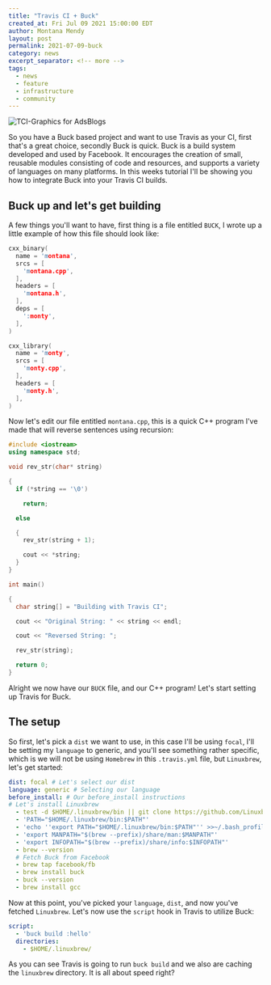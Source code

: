 ```yaml
---
title: "Travis CI + Buck"
created_at: Fri Jul 09 2021 15:00:00 EDT
author: Montana Mendy
layout: post
permalink: 2021-07-09-buck
category: news
excerpt_separator: <!-- more --> 
tags:
  - news
  - feature
  - infrastructure
  - community
---
```



![TCI-Graphics for AdsBlogs](https://user-images.githubusercontent.com/20936398/124826241-7684cd00-df29-11eb-8fcb-21db161a5087.png)


So you have a Buck based project and want to use Travis as your CI, first that's a great choice, secondly Buck is quick. Buck is a build system developed and used by Facebook. It encourages the creation of small, reusable modules consisting of code and resources, and supports a variety of languages on many platforms. In this weeks tutorial I'll be showing you how to integrate Buck into your Travis CI builds.

<!-- more --> 

## Buck up and let's get building


A few things you'll want to have, first thing is a file entitled `BUCK`, I wrote up a little example of how this file should look like:

```cpp
cxx_binary(
  name = 'montana',
  srcs = [
    'montana.cpp',
  ],
  headers = [
    'montana.h',
  ],
  deps = [
    ':monty',
  ],
)

cxx_library(
  name = 'monty',
  srcs = [
    'monty.cpp',
  ],
  headers = [
    'monty.h',
  ],
)
```

Now let's edit our file entitled `montana.cpp`, this is a quick C++ program I've made that will reverse sentences using recursion: 

```cpp
#include <iostream>
using namespace std;

void rev_str(char* string)

{
  if (*string == '\0')

    return;

  else

  {
    rev_str(string + 1);

    cout << *string;
  }
}

int main()

{
  char string[] = "Building with Travis CI";

  cout << "Original String: " << string << endl;

  cout << "Reversed String: ";

  rev_str(string);

  return 0;
}
```

Alright we now have our `BUCK` file, and our C++ program! Let's start setting up Travis for Buck. 

## The setup 

So first, let's pick a `dist` we want to use, in this case I'll be using `focal`, I'll be setting my `language` to generic, and you'll see something rather specific, which is we will not be using `Homebrew` in this `.travis.yml` file, but `Linuxbrew`, let's get started: 

```yaml
dist: focal # Let's select our dist
language: generic # Selecting our language
before_install: # Our before_install instructions 
# Let's install Linuxbrew 
  - test -d $HOME/.linuxbrew/bin || git clone https://github.com/Linuxbrew/brew.git $HOME/.linuxbrew
  - 'PATH="$HOME/.linuxbrew/bin:$PATH"'
  - 'echo ''export PATH="$HOME/.linuxbrew/bin:$PATH"'' >>~/.bash_profile'
  - 'export MANPATH="$(brew --prefix)/share/man:$MANPATH"'
  - 'export INFOPATH="$(brew --prefix)/share/info:$INFOPATH"'
  - brew --version
  # Fetch Buck from Facebook 
  - brew tap facebook/fb
  - brew install buck
  - buck --version
  - brew install gcc
```

Now at this point, you've picked your `language`, `dist`, and now you've fetched `Linuxbrew`. Let's now use the `script` hook in Travis to utilize Buck:

```yaml
script:
  - 'buck build :hello'
  directories:
    - $HOME/.linuxbrew/
 ```
 As you can see Travis is going to run `buck build` and we also are caching the `linuxbrew` directory. It is all about speed right? 

